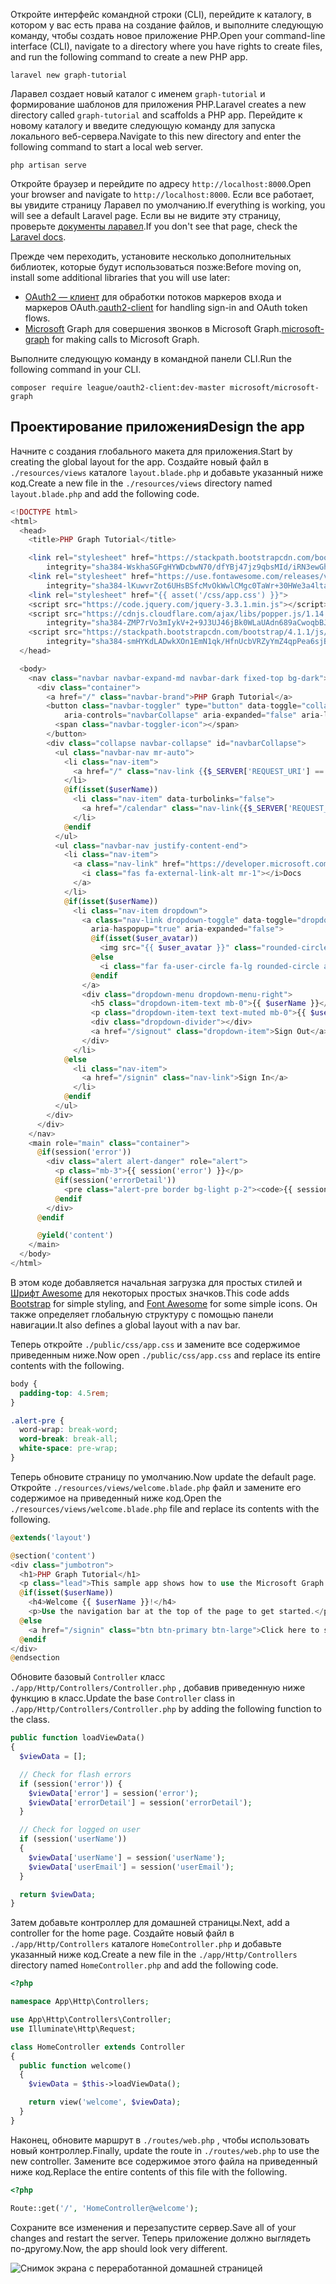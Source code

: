 <!-- markdownlint-disable MD002 MD041 -->

<span data-ttu-id="d0be2-101">Откройте интерфейс командной строки (CLI), перейдите к каталогу, в котором у вас есть права на создание файлов, и выполните следующую команду, чтобы создать новое приложение PHP.</span><span class="sxs-lookup"><span data-stu-id="d0be2-101">Open your command-line interface (CLI), navigate to a directory where you have rights to create files, and run the following command to create a new PHP app.</span></span>

```Shell
laravel new graph-tutorial
```

<span data-ttu-id="d0be2-102">Ларавел создает новый каталог с именем `graph-tutorial` и формирование шаблонов для приложения PHP.</span><span class="sxs-lookup"><span data-stu-id="d0be2-102">Laravel creates a new directory called `graph-tutorial` and scaffolds a PHP app.</span></span> <span data-ttu-id="d0be2-103">Перейдите к новому каталогу и введите следующую команду для запуска локального веб-сервера.</span><span class="sxs-lookup"><span data-stu-id="d0be2-103">Navigate to this new directory and enter the following command to start a local web server.</span></span>

```Shell
php artisan serve
```

<span data-ttu-id="d0be2-104">Откройте браузер и перейдите по адресу `http://localhost:8000`.</span><span class="sxs-lookup"><span data-stu-id="d0be2-104">Open your browser and navigate to `http://localhost:8000`.</span></span> <span data-ttu-id="d0be2-105">Если все работает, вы увидите страницу Ларавел по умолчанию.</span><span class="sxs-lookup"><span data-stu-id="d0be2-105">If everything is working, you will see a default Laravel page.</span></span> <span data-ttu-id="d0be2-106">Если вы не видите эту страницу, проверьте [документы ларавел](https://laravel.com/docs/5.6).</span><span class="sxs-lookup"><span data-stu-id="d0be2-106">If you don't see that page, check the [Laravel docs](https://laravel.com/docs/5.6).</span></span>

<span data-ttu-id="d0be2-107">Прежде чем переходить, установите несколько дополнительных библиотек, которые будут использоваться позже:</span><span class="sxs-lookup"><span data-stu-id="d0be2-107">Before moving on, install some additional libraries that you will use later:</span></span>

- <span data-ttu-id="d0be2-108">[OAuth2 — клиент](https://github.com/thephpleague/oauth2-client) для обработки потоков маркеров входа и маркеров OAuth.</span><span class="sxs-lookup"><span data-stu-id="d0be2-108">[oauth2-client](https://github.com/thephpleague/oauth2-client) for handling sign-in and OAuth token flows.</span></span>
- <span data-ttu-id="d0be2-109">[Microsoft](https://github.com/microsoftgraph/msgraph-sdk-php) Graph для совершения звонков в Microsoft Graph.</span><span class="sxs-lookup"><span data-stu-id="d0be2-109">[microsoft-graph](https://github.com/microsoftgraph/msgraph-sdk-php) for making calls to Microsoft Graph.</span></span>

<span data-ttu-id="d0be2-110">Выполните следующую команду в командной панели CLI.</span><span class="sxs-lookup"><span data-stu-id="d0be2-110">Run the following command in your CLI.</span></span>

```Shell
composer require league/oauth2-client:dev-master microsoft/microsoft-graph
```

## <a name="design-the-app"></a><span data-ttu-id="d0be2-111">Проектирование приложения</span><span class="sxs-lookup"><span data-stu-id="d0be2-111">Design the app</span></span>

<span data-ttu-id="d0be2-112">Начните с создания глобального макета для приложения.</span><span class="sxs-lookup"><span data-stu-id="d0be2-112">Start by creating the global layout for the app.</span></span> <span data-ttu-id="d0be2-113">Создайте новый файл в `./resources/views` каталоге `layout.blade.php` и добавьте указанный ниже код.</span><span class="sxs-lookup"><span data-stu-id="d0be2-113">Create a new file in the  `./resources/views` directory named `layout.blade.php` and add the following code.</span></span>

```php
<!DOCTYPE html>
<html>
  <head>
    <title>PHP Graph Tutorial</title>

    <link rel="stylesheet" href="https://stackpath.bootstrapcdn.com/bootstrap/4.1.1/css/bootstrap.min.css"
        integrity="sha384-WskhaSGFgHYWDcbwN70/dfYBj47jz9qbsMId/iRN3ewGhXQFZCSftd1LZCfmhktB" crossorigin="anonymous">
    <link rel="stylesheet" href="https://use.fontawesome.com/releases/v5.1.0/css/all.css"
        integrity="sha384-lKuwvrZot6UHsBSfcMvOkWwlCMgc0TaWr+30HWe3a4ltaBwTZhyTEggF5tJv8tbt" crossorigin="anonymous">
    <link rel="stylesheet" href="{{ asset('/css/app.css') }}">
    <script src="https://code.jquery.com/jquery-3.3.1.min.js"></script>
    <script src="https://cdnjs.cloudflare.com/ajax/libs/popper.js/1.14.3/umd/popper.min.js"
        integrity="sha384-ZMP7rVo3mIykV+2+9J3UJ46jBk0WLaUAdn689aCwoqbBJiSnjAK/l8WvCWPIPm49" crossorigin="anonymous"></script>
    <script src="https://stackpath.bootstrapcdn.com/bootstrap/4.1.1/js/bootstrap.min.js"
        integrity="sha384-smHYKdLADwkXOn1EmN1qk/HfnUcbVRZyYmZ4qpPea6sjB/pTJ0euyQp0Mk8ck+5T" crossorigin="anonymous"></script>
  </head>

  <body>
    <nav class="navbar navbar-expand-md navbar-dark fixed-top bg-dark">
      <div class="container">
        <a href="/" class="navbar-brand">PHP Graph Tutorial</a>
        <button class="navbar-toggler" type="button" data-toggle="collapse" data-target="#navbarCollapse"
            aria-controls="navbarCollapse" aria-expanded="false" aria-label="Toggle navigation">
          <span class="navbar-toggler-icon"></span>
        </button>
        <div class="collapse navbar-collapse" id="navbarCollapse">
          <ul class="navbar-nav mr-auto">
            <li class="nav-item">
              <a href="/" class="nav-link {{$_SERVER['REQUEST_URI'] == '/' ? ' active' : ''}}">Home</a>
            </li>
            @if(isset($userName))
              <li class="nav-item" data-turbolinks="false">
                <a href="/calendar" class="nav-link{{$_SERVER['REQUEST_URI'] == '/calendar' ? ' active' : ''}}">Calendar</a>
              </li>
            @endif
          </ul>
          <ul class="navbar-nav justify-content-end">
            <li class="nav-item">
              <a class="nav-link" href="https://developer.microsoft.com/graph/docs/concepts/overview" target="_blank">
                <i class="fas fa-external-link-alt mr-1"></i>Docs
              </a>
            </li>
            @if(isset($userName))
              <li class="nav-item dropdown">
                <a class="nav-link dropdown-toggle" data-toggle="dropdown" href="#" role="button"
                  aria-haspopup="true" aria-expanded="false">
                  @if(isset($user_avatar))
                    <img src="{{ $user_avatar }}" class="rounded-circle align-self-center mr-2" style="width: 32px;">
                  @else
                    <i class="far fa-user-circle fa-lg rounded-circle align-self-center mr-2" style="width: 32px;"></i>
                  @endif
                </a>
                <div class="dropdown-menu dropdown-menu-right">
                  <h5 class="dropdown-item-text mb-0">{{ $userName }}</h5>
                  <p class="dropdown-item-text text-muted mb-0">{{ $userEmail }}</p>
                  <div class="dropdown-divider"></div>
                  <a href="/signout" class="dropdown-item">Sign Out</a>
                </div>
              </li>
            @else
              <li class="nav-item">
                <a href="/signin" class="nav-link">Sign In</a>
              </li>
            @endif
          </ul>
        </div>
      </div>
    </nav>
    <main role="main" class="container">
      @if(session('error'))
        <div class="alert alert-danger" role="alert">
          <p class="mb-3">{{ session('error') }}</p>
          @if(session('errorDetail'))
            <pre class="alert-pre border bg-light p-2"><code>{{ session('errorDetail') }}</code></pre>
          @endif
        </div>
      @endif

      @yield('content')
    </main>
  </body>
</html>
```

<span data-ttu-id="d0be2-114">В этом коде [](http://getbootstrap.com/) добавляется начальная загрузка для простых стилей и [Шрифт Awesome](https://fontawesome.com/) для некоторых простых значков.</span><span class="sxs-lookup"><span data-stu-id="d0be2-114">This code adds [Bootstrap](http://getbootstrap.com/) for simple styling, and [Font Awesome](https://fontawesome.com/) for some simple icons.</span></span> <span data-ttu-id="d0be2-115">Он также определяет глобальную структуру с помощью панели навигации.</span><span class="sxs-lookup"><span data-stu-id="d0be2-115">It also defines a global layout with a nav bar.</span></span>

<span data-ttu-id="d0be2-116">Теперь откройте `./public/css/app.css` и замените все содержимое приведенным ниже.</span><span class="sxs-lookup"><span data-stu-id="d0be2-116">Now open `./public/css/app.css` and replace its entire contents with the following.</span></span>

```css
body {
  padding-top: 4.5rem;
}

.alert-pre {
  word-wrap: break-word;
  word-break: break-all;
  white-space: pre-wrap;
}
```

<span data-ttu-id="d0be2-117">Теперь обновите страницу по умолчанию.</span><span class="sxs-lookup"><span data-stu-id="d0be2-117">Now update the default page.</span></span> <span data-ttu-id="d0be2-118">Откройте `./resources/views/welcome.blade.php` файл и замените его содержимое на приведенный ниже код.</span><span class="sxs-lookup"><span data-stu-id="d0be2-118">Open the `./resources/views/welcome.blade.php` file and replace its contents with the following.</span></span>

```php
@extends('layout')

@section('content')
<div class="jumbotron">
  <h1>PHP Graph Tutorial</h1>
  <p class="lead">This sample app shows how to use the Microsoft Graph API to access Outlook and OneDrive data from PHP</p>
  @if(isset($userName))
    <h4>Welcome {{ $userName }}!</h4>
    <p>Use the navigation bar at the top of the page to get started.</p>
  @else
    <a href="/signin" class="btn btn-primary btn-large">Click here to sign in</a>
  @endif
</div>
@endsection
```

<span data-ttu-id="d0be2-119">Обновите базовый `Controller` класс `./app/Http/Controllers/Controller.php` , добавив приведенную ниже функцию в класс.</span><span class="sxs-lookup"><span data-stu-id="d0be2-119">Update the base `Controller` class in `./app/Http/Controllers/Controller.php` by adding the following function to the class.</span></span>

```php
public function loadViewData()
{
  $viewData = [];

  // Check for flash errors
  if (session('error')) {
    $viewData['error'] = session('error');
    $viewData['errorDetail'] = session('errorDetail');
  }

  // Check for logged on user
  if (session('userName'))
  {
    $viewData['userName'] = session('userName');
    $viewData['userEmail'] = session('userEmail');
  }

  return $viewData;
}
```

<span data-ttu-id="d0be2-120">Затем добавьте контроллер для домашней страницы.</span><span class="sxs-lookup"><span data-stu-id="d0be2-120">Next, add a controller for the home page.</span></span> <span data-ttu-id="d0be2-121">Создайте новый файл в `./app/Http/Controllers` каталоге `HomeController.php` и добавьте указанный ниже код.</span><span class="sxs-lookup"><span data-stu-id="d0be2-121">Create a new file in the `./app/Http/Controllers` directory named `HomeController.php` and add the following code.</span></span>

```php
<?php

namespace App\Http\Controllers;

use App\Http\Controllers\Controller;
use Illuminate\Http\Request;

class HomeController extends Controller
{
  public function welcome()
  {
    $viewData = $this->loadViewData();

    return view('welcome', $viewData);
  }
}
```

<span data-ttu-id="d0be2-122">Наконец, обновите маршрут в `./routes/web.php` , чтобы использовать новый контроллер.</span><span class="sxs-lookup"><span data-stu-id="d0be2-122">Finally, update the route in `./routes/web.php` to use the new controller.</span></span> <span data-ttu-id="d0be2-123">Замените все содержимое этого файла на приведенный ниже код.</span><span class="sxs-lookup"><span data-stu-id="d0be2-123">Replace the entire contents of this file with the following.</span></span>

```php
<?php

Route::get('/', 'HomeController@welcome');
```

<span data-ttu-id="d0be2-124">Сохраните все изменения и перезапустите сервер.</span><span class="sxs-lookup"><span data-stu-id="d0be2-124">Save all of your changes and restart the server.</span></span> <span data-ttu-id="d0be2-125">Теперь приложение должно выглядеть по-другому.</span><span class="sxs-lookup"><span data-stu-id="d0be2-125">Now, the app should look very different.</span></span>

![Снимок экрана с переработанной домашней страницей](./images/create-app-01.png)